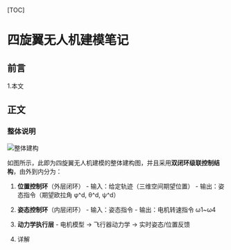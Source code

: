 
[TOC]
# 四旋翼无人机建模笔记

## 前言

1.本文


## 正文

### 整体说明

![整体建构](/imgs/2025-05-03/xp5jozbgKaA8inmS.png "整体建构")

如图所示，此即为四旋翼无人机建模的整体建构图，并且采用**双闭环级联控制结构**，由外到内分为：

 1.  ​**位置控制环**​（外层闭环）
    -   输入：给定轨迹（三维空间期望位置）
    -   输出：姿态指令（期望欧拉角 φ^d, θ^d, ψ^d）
 2.  ​**姿态控制环**​（内层闭环）
    -   输入：姿态指令
    -   输出：电机转速指令 ω1~ω4
 3.  ​**动力学执行层**
    -   电机模型 → 飞行器动力学 → 实时姿态/位置反馈

 4. 详解

<!--stackedit_data:
eyJoaXN0b3J5IjpbMTMzOTUyMDcxNiwxMDcwMDk4MzQ1LDMxMz
Q1ODAyMCwtNzMwNzA0NjA5LDIxMjQ2NzM2NDYsMTg3MjI0MjEw
OV19
-->